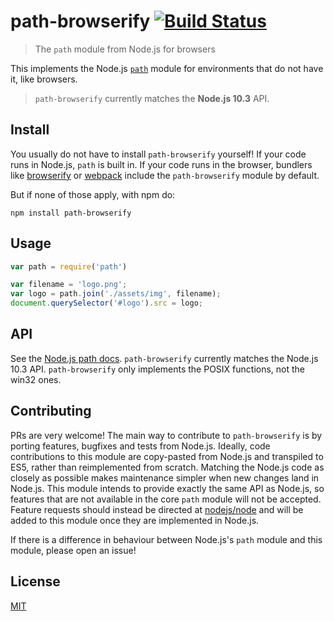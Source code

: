 # path-browserify [![Build Status](https://travis-ci.org/browserify/path-browserify.png?branch=master)](https://travis-ci.org/browserify/path-browserify)

> The `path` module from Node.js for browsers

This implements the Node.js [`path`][path] module for environments that do not have it, like browsers.

> `path-browserify` currently matches the **Node.js 10.3** API.

## Install

You usually do not have to install `path-browserify` yourself! If your code runs in Node.js, `path` is built in. If your code runs in the browser, bundlers like [browserify](https://github.com/browserify/browserify) or [webpack](https://github.com/webpack/webpack) include the `path-browserify` module by default.

But if none of those apply, with npm do:

```
npm install path-browserify
```

## Usage

```javascript
var path = require('path')

var filename = 'logo.png';
var logo = path.join('./assets/img', filename);
document.querySelector('#logo').src = logo;
```

## API

See the [Node.js path docs][path]. `path-browserify` currently matches the Node.js 10.3 API.
`path-browserify` only implements the POSIX functions, not the win32 ones.

## Contributing

PRs are very welcome! The main way to contribute to `path-browserify` is by porting features, bugfixes and tests from Node.js. Ideally, code contributions to this module are copy-pasted from Node.js and transpiled to ES5, rather than reimplemented from scratch. Matching the Node.js code as closely as possible makes maintenance simpler when new changes land in Node.js.
This module intends to provide exactly the same API as Node.js, so features that are not available in the core `path` module will not be accepted. Feature requests should instead be directed at [nodejs/node](https://github.com/nodejs/node) and will be added to this module once they are implemented in Node.js.

If there is a difference in behaviour between Node.js's `path` module and this module, please open an issue!

## License

[MIT](./LICENSE)

[path]: https://nodejs.org/docs/v10.3.0/api/path.html

